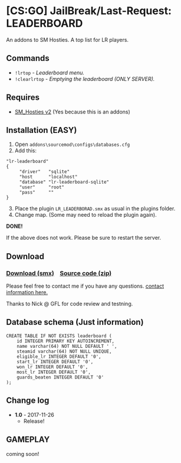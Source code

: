 # [CS:GO] JailBreak/Last-Request: LEADERBOARD
An addons to SM Hosties. A top list for LR players.


## Commands
  - `!lrtop` - *_Leaderboard menu._*
  - `!clearlrtop` - *_Emptying the leaderboard (ONLY SERVER)._*
  
## Requires
- [SM_Hosties v2](https://forums.alliedmods.net/showthread.php?t=108810) (Yes because this is an addons)

## Installation (EASY)
 1. Open `addons\sourcemod\configs\databases.cfg`
 2. Add this:
```
"lr-leaderboard"
{
     "driver"   "sqlite"
     "host      "localhost"
     "database" "lr-leaderboard-sqlite"
     "user"     "root"
     "pass"     ""
}
 ```
3. Place the plugin `LR_LEADERBORAD.smx` as usual in the plugins folder.
4. Change map. (Some may need to reload the plugin again).

**DONE!**

If the above does not work. Please be sure to restart the server.

## Download
### [Download (smx)](https://github.com/IT-KiLLER/CSGO-JailBreak-Last-Request-LEADERBOARD/raw/master/LR_LEADERBORAD.smx)    [Source code (zip)](https://github.com/IT-KiLLER/CSGO-JailBreak-Last-Request-LEADERBOARD/archive/master.zip)
Please feel free to contact me if you have any questions. [contact information here.](https://github.com/IT-KiLLER/HOW-TO-CONTACT-ME)

Thanks to Nick @ GFL for code review and testning.

## Database schema (Just information)
```
CREATE TABLE IF NOT EXISTS leaderboard (
    id INTEGER PRIMARY KEY AUTOINCREMENT,
    name varchar(64) NOT NULL DEFAULT ' ',
    steamid varchar(64) NOT NULL UNIQUE,
    eligible_lr INTEGER DEFAULT '0',
    start_lr INTEGER DEFAULT '0',
    won_lr INTEGER DEFAULT '0',
    most_lr INTEGER DEFAULT '0',
    guards_beaten INTEGER DEFAULT '0'
);
```

## Change log
- **1.0** - 2017-11-26
  - Release!

## GAMEPLAY
coming soon!
